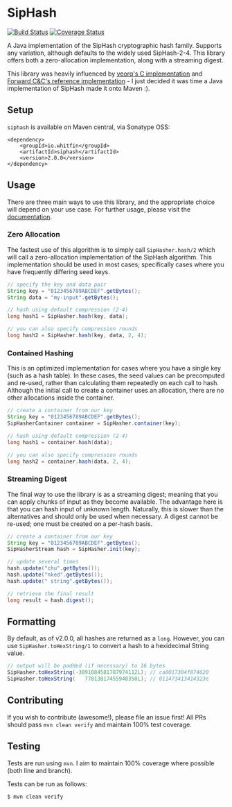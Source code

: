 # SipHash

[![Build Status](https://travis-ci.org/whitfin/siphash-java.svg?branch=master)](https://travis-ci.org/whitfin/siphash-java) [![Coverage Status](https://coveralls.io/repos/whitfin/siphash-java/badge.svg?branch=master&service=github)](https://coveralls.io/github/whitfin/siphash-java?branch=master)

A Java implementation of the SipHash cryptographic hash family. Supports any variation, although defaults to the widely used SipHash-2-4. This library offers both a zero-allocation implementation, along with a streaming digest.

This library was heavily influenced by [veorq's C implementation](https://github.com/veorq/siphash) and [Forward C&C's reference implementation](http://www.forward.com.au/pfod/SipHashJavaLibrary/) - I just decided it was time a Java implementation of SipHash made it onto Maven :).

## Setup

`siphash` is available on Maven central, via Sonatype OSS:

```
<dependency>
    <groupId>io.whitfin</groupId>
    <artifactId>siphash</artifactId>
    <version>2.0.0</version>
</dependency>
```

## Usage

There are three main ways to use this library, and the appropriate choice will depend on your use case. For further usage, please visit the [documentation](http://www.javadoc.io/doc/io.whitfin/siphash).

### Zero Allocation

The fastest use of this algorithm is to simply call `SipHasher.hash/2` which will call a zero-allocation implementation of the SipHash algorithm. This implementation should be used in most cases; specifically cases where you have frequently differing seed keys.

```java
// specify the key and data pair
String key = "0123456789ABCDEF".getBytes();
String data = "my-input".getBytes();

// hash using default compression (2-4)
long hash1 = SipHasher.hash(key, data);

// you can also specify compression rounds
long hash2 = SipHasher.hash(key, data, 2, 4);
```

### Contained Hashing

This is an optimized implementation for cases where you have a single key (such as a hash table). In these cases, the seed values can be precomputed and re-used, rather than calculating them repeatedly on each call to hash. Although the initial call to create a container uses an allocation, there are no other allocations inside the container.


```java
// create a container from our key
String key = "0123456789ABCDEF".getBytes();
SipHasherContainer container = SipHasher.container(key);

// hash using default compression (2-4)
long hash1 = container.hash(data);

// you can also specify compression rounds
long hash2 = container.hash(data, 2, 4);
```

### Streaming Digest

The final way to use the library is as a streaming digest; meaning that you can apply chunks of input as they become available. The advantage here is that you can hash input of unknown length. Naturally, this is slower than the alternatives and should only be used when necessary. A digest cannot be re-used; one must be created on a per-hash basis.

```java
// create a container from our key
String key = "0123456789ABCDEF".getBytes();
SipHasherStream hash = SipHasher.init(key);

// update several times
hash.update("chu".getBytes());
hash.update("nked".getBytes());
hash.update(" string".getBytes());

// retrieve the final result
long result = hash.digest();
```

## Formatting

By default, as of v2.0.0, all hashes are returned as a `long`. However, you can use `SipHasher.toHexString/1` to convert a hash to a hexidecimal String value.

```java
// output will be padded (if necessary) to 16 bytes
SipHasher.toHexString(-3891084581787974112L); // ca0017304f874620
SipHasher.toHexString(   77813817455948350L); // 011473413414323e
```

## Contributing

If you wish to contribute (awesome!), please file an issue first! All PRs should pass `mvn clean verify` and maintain 100% test coverage.

## Testing

Tests are run using `mvn`. I aim to maintain 100% coverage where possible (both line and branch).

Tests can be run as follows:

```bash
$ mvn clean verify
```

